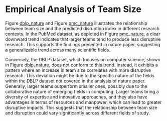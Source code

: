 # Empirical Analysis of Team Size

Figure [dblp_nature](dblp_nature.pdf) and Figure [pmc_nature](pmc_nature.pdf) illustrates the relationship between team size and the predicted disruption index in different research contexts. In the PubMed dataset, as depicted in Figure [pmc_nature](pmc_nature.pdf), a clear downward trend indicates that larger teams tend to produce less disruptive research. This supports the findings presented in nature paper, suggesting a generalizable trend across many scientific fields.

Conversely, the DBLP dataset, which focuses on computer science, shown in Figure [dblp_nature](dblp_nature.pdf), does not conform to this trend. Instead, it exhibits a pattern where an increase in team size correlates with more disruptive research. This deviation might be due to the specific nature of the fields within the DBLP dataset not covered in the analysis of nature paper. Generally, larger teams outperform smaller ones, possibly due to the collaborative nature of emerging fields in computing. Larger teams bring a diversity of expertise and innovative approaches, and they also have advantages in terms of resources and manpower, which can lead to greater disruptive impacts. This suggests that the relationship between team size and disruption could vary significantly across different fields of study.
